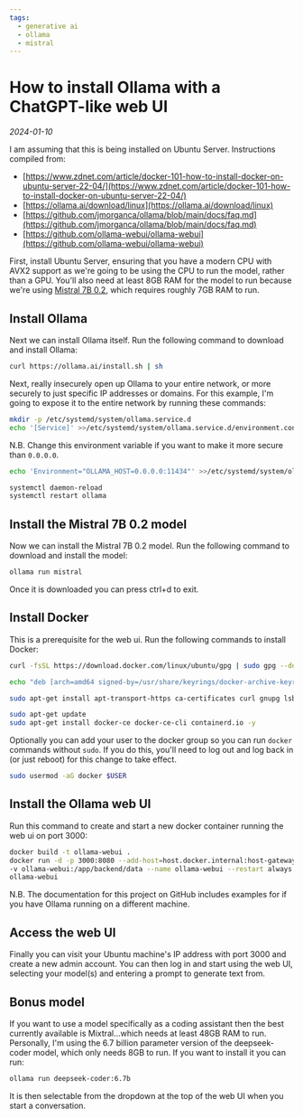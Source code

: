```yaml
---
tags:
  - generative ai
  - ollama
  - mistral
---
```


# How to install Ollama with a ChatGPT-like web UI

_2024-01-10_

I am assuming that this is being installed on Ubuntu Server. Instructions compiled from:

- [https://www.zdnet.com/article/docker-101-how-to-install-docker-on-ubuntu-server-22-04/](https://www.zdnet.com/article/docker-101-how-to-install-docker-on-ubuntu-server-22-04/)
- [https://ollama.ai/download/linux](https://ollama.ai/download/linux)
- [https://github.com/jmorganca/ollama/blob/main/docs/faq.md](https://github.com/jmorganca/ollama/blob/main/docs/faq.md)
- [https://github.com/ollama-webui/ollama-webui](https://github.com/ollama-webui/ollama-webui)

First, install Ubuntu Server, ensuring that you have a modern CPU with AVX2 support as we're going to be using the CPU to run the model, rather than a GPU. You'll also need at least 8GB RAM for the model to run because we're using [Mistral 7B 0.2](https://ollama.ai/library/mistral), which requires roughly 7GB RAM to run.

## Install Ollama

Next we can install Ollama itself. Run the following command to download and install Ollama:

```bash
curl https://ollama.ai/install.sh | sh
```

Next, really insecurely open up Ollama to your entire network, or more securely to just specific IP addresses or domains. For this example, I'm going to expose it to the entire network by running these commands:

```bash
mkdir -p /etc/systemd/system/ollama.service.d
echo '[Service]' >>/etc/systemd/system/ollama.service.d/environment.conf
```

N.B. Change this environment variable if you want to make it more secure than `0.0.0.0`.

```bash
echo 'Environment="OLLAMA_HOST=0.0.0.0:11434"' >>/etc/systemd/system/ollama.service.d/environment.conf
```

```bash
systemctl daemon-reload
systemctl restart ollama
```

## Install the Mistral 7B 0.2 model

Now we can install the Mistral 7B 0.2 model. Run the following command to download and install the model:

```bash
ollama run mistral
```

Once it is downloaded you can press ctrl+d to exit.

## Install Docker

This is a prerequisite for the web ui. Run the following commands to install Docker:

```bash
curl -fsSL https://download.docker.com/linux/ubuntu/gpg | sudo gpg --dearmor -o /usr/share/keyrings/docker-archive-keyring.gpg
```

```bash
echo "deb [arch=amd64 signed-by=/usr/share/keyrings/docker-archive-keyring.gpg] https://download.docker.com/linux/ubuntu $(lsb_release -cs) stable" | sudo tee /etc/apt/sources.list.d/docker.list > /dev/null
```

```bash
sudo apt-get install apt-transport-https ca-certificates curl gnupg lsb-release -y
```

```bash
sudo apt-get update
sudo apt-get install docker-ce docker-ce-cli containerd.io -y
```

Optionally you can add your user to the docker group so you can run `docker` commands without `sudo`. If you do this, you'll need to log out and log back in (or just reboot) for this change to take effect.

```bash
sudo usermod -aG docker $USER
```

## Install the Ollama web UI

Run this command to create and start a new docker container running the web ui on port 3000:

```bash
docker build -t ollama-webui .
docker run -d -p 3000:8080 --add-host=host.docker.internal:host-gateway \
-v ollama-webui:/app/backend/data --name ollama-webui --restart always \
ollama-webui
```

N.B. The documentation for this project on GitHub includes examples for if you have Ollama running on a different machine.

## Access the web UI

Finally you can visit your Ubuntu machine's IP address with port 3000 and create a new admin account. You can then log in and start using the web UI, selecting your model(s) and entering a prompt to generate text from.

## Bonus model

If you want to use a model specifically as a coding assistant then the best currently available is Mixtral...which needs at least 48GB RAM to run. Personally, I'm using the 6.7 billion parameter version of the deepseek-coder model, which only needs 8GB to run. If you want to install it you can run:

```bash
ollama run deepseek-coder:6.7b
```

It is then selectable from the dropdown at the top of the web UI when you start a conversation.

